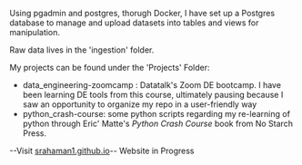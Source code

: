 Using pgadmin and postgres, thorugh Docker, I have set up a Postgres database to manage and upload datasets into tables and views for manipulation.

Raw data lives in the 'ingestion' folder.

My projects can be found under the 'Projects' Folder:
  - data_engineering-zoomcamp : Datatalk's Zoom DE bootcamp. I have been learning DE tools from this course, ultimately pausing because I saw an opportunity to organize my repo in a user-friendly way
  - python_crash-course: some python scripts regarding my re-learning of python through Eric' Matte's *Python Crash Course* book from No Starch Press.



--Visit [srahaman1.github.io](srahaman1.github.io)-- Website in Progress
